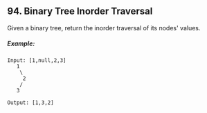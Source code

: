 ## 94. Binary Tree Inorder Traversal
Given a binary tree, return the inorder traversal of its nodes' values.

##### Example:
```
Input: [1,null,2,3]
   1
    \
     2
    /
   3

Output: [1,3,2]
```